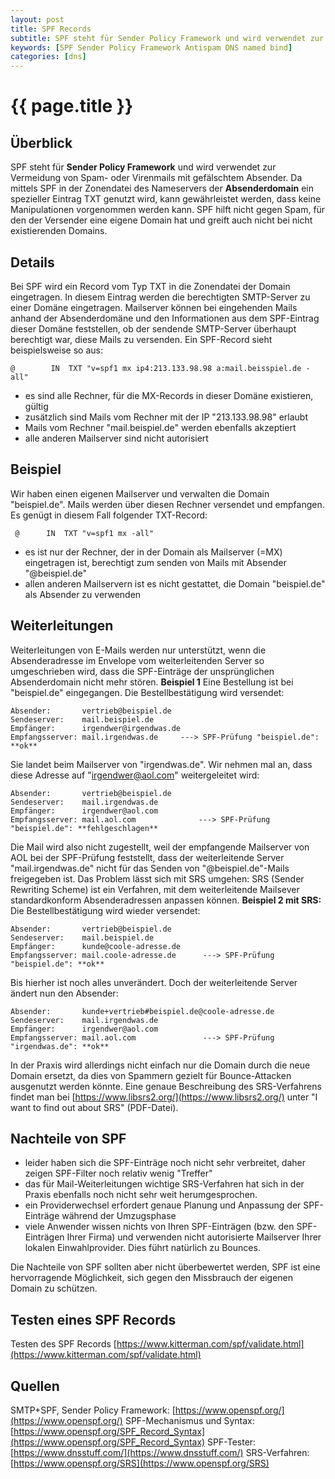 ```yaml
---
layout: post
title: SPF Records
subtitle: SPF steht für Sender Policy Framework und wird verwendet zur Vermeidung von Spam- oder Virenmails mit gefälschtem Absender.
keywords: [SPF Sender Policy Framework Antispam DNS named bind]
categories: [dns]
---
```

# {{ page.title }}

## Überblick

SPF steht für **Sender Policy Framework** und wird verwendet zur Vermeidung von Spam- oder Virenmails mit gefälschtem Absender. Da mittels SPF in der Zonendatei des Nameservers der **Absenderdomain** ein spezieller Eintrag TXT genutzt wird, kann gewährleistet werden, dass keine Manipulationen vorgenommen werden kann. SPF hilft nicht gegen Spam, für den der Versender eine eigene Domain hat und greift auch nicht bei nicht existierenden Domains.

## Details

Bei SPF wird ein Record vom Typ TXT in die Zonendatei der Domain eingetragen. In diesem Eintrag werden die berechtigten SMTP-Server zu einer Domäne eingetragen. Mailserver können bei eingehenden Mails anhand der Absenderdomäne und den Informationen aus dem SPF-Eintrag dieser Domäne feststellen, ob der sendende SMTP-Server überhaupt berechtigt war, diese Mails zu versenden. Ein SPF-Record sieht beispielsweise so aus:

```@		IN	TXT	"v=spf1 mx ip4:213.133.98.98 a:mail.beisspiel.de -all"```

*   es sind alle Rechner, für die MX-Records in dieser Domäne existieren, gültig
*   zusätzlich sind Mails vom Rechner mit der IP "213.133.98.98" erlaubt
*   Mails vom Rechner "mail.beispiel.de" werden ebenfalls akzeptiert
*   alle anderen Mailserver sind nicht autorisiert

## Beispiel

Wir haben einen eigenen Mailserver und verwalten die Domain "beispiel.de". Mails werden über diesen Rechner versendet und empfangen. Es genügt in diesem Fall folgender TXT-Record:

```  @		IN	TXT	"v=spf1 mx -all" ```

*   es ist nur der Rechner, der in der Domain als Mailserver (=MX) eingetragen ist, berechtigt zum senden von Mails mit Absender "@beispiel.de"
*   allen anderen Mailservern ist es nicht gestattet, die Domain "beispiel.de" als Absender zu verwenden

## Weiterleitungen

Weiterleitungen von E-Mails werden nur unterstützt, wenn die Absenderadresse im Envelope vom weiterleitenden Server so umgeschrieben wird, dass die SPF-Einträge der unsprünglichen Absenderdomain nicht mehr stören. **Beispiel 1** Eine Bestellung ist bei "beispiel.de" eingegangen. Die Bestellbestätigung wird versendet:

```
Absender:       vertrieb@beispiel.de
Sendeserver:    mail.beispiel.de
Empfänger:      irgendwer@irgendwas.de
Empfangsserver: mail.irgendwas.de     ---> SPF-Prüfung "beispiel.de": **ok**
```

Sie landet beim Mailserver von "irgendwas.de". Wir nehmen mal an, dass diese Adresse auf "irgendwer@aol.com" weitergeleitet wird:

```
Absender:       vertrieb@beispiel.de
Sendeserver:    mail.irgendwas.de
Empfänger:      irgendwer@aol.com
Empfangsserver: mail.aol.com              ---> SPF-Prüfung "beispiel.de": **fehlgeschlagen**
```

Die Mail wird also nicht zugestellt, weil der empfangende Mailserver von AOL bei der SPF-Prüfung feststellt, dass der weiterleitende Server "mail.irgendwas.de" nicht für das Senden von "@beispiel.de"-Mails freigegeben ist. Das Problem lässt sich mit SRS umgehen: SRS (Sender Rewriting Scheme) ist ein Verfahren, mit dem weiterleitende Mailsever standardkonform Absenderadressen anpassen können. **Beispiel 2 mit SRS:** Die Bestellbestätigung wird wieder versendet:

```
Absender:       vertrieb@beispiel.de
Sendeserver:    mail.beispiel.de
Empfänger:      kunde@coole-adresse.de
Empfangsserver: mail.coole-adresse.de      ---> SPF-Prüfung "beispiel.de": **ok**
```

Bis hierher ist noch alles unverändert. Doch der weiterleitende Server ändert nun den Absender:

```
Absender:       kunde+vertrieb#beispiel.de@coole-adresse.de
Sendeserver:    mail.irgendwas.de
Empfänger:      irgendwer@aol.com
Empfangsserver: mail.aol.com               ---> SPF-Prüfung "irgendwas.de": **ok**
```

In der Praxis wird allerdings nicht einfach nur die Domain durch die neue Domain ersetzt, da dies von Spammern gezielt für Bounce-Attacken ausgenutzt werden könnte. Eine genaue Beschreibung des SRS-Verfahrens findet man bei [https://www.libsrs2.org/](https://www.libsrs2.org/) unter "I want to find out about SRS" (PDF-Datei).

## Nachteile von SPF

*   leider haben sich die SPF-Einträge noch nicht sehr verbreitet, daher zeigen SPF-Filter noch relativ wenig "Treffer"
*   das für Mail-Weiterleitungen wichtige SRS-Verfahren hat sich in der Praxis ebenfalls noch nicht sehr weit herumgesprochen.
*   ein Providerwechsel erfordert genaue Planung und Anpassung der SPF-Einträge während der Umzugsphase
*   viele Anwender wissen nichts von Ihren SPF-Einträgen (bzw. den SPF-Einträgen Ihrer Firma) und verwenden nicht autorisierte Mailserver Ihrer lokalen Einwahlprovider. Dies führt natürlich zu Bounces.

Die Nachteile von SPF sollten aber nicht überbewertet werden, SPF ist eine hervorragende Möglichkeit, sich gegen den Missbrauch der eigenen Domain zu schützen.

## Testen eines SPF Records

Testen des SPF Records [https://www.kitterman.com/spf/validate.html](https://www.kitterman.com/spf/validate.html)

## Quellen

SMTP+SPF, Sender Policy Framework: [https://www.openspf.org/](https://www.openspf.org/)
SPF-Mechanismus und Syntax: [https://www.openspf.org/SPF_Record_Syntax](https://www.openspf.org/SPF_Record_Syntax)
SPF-Tester: [https://www.dnsstuff.com/](https://www.dnsstuff.com/)
SRS-Verfahren: [https://www.openspf.org/SRS](https://www.openspf.org/SRS)
